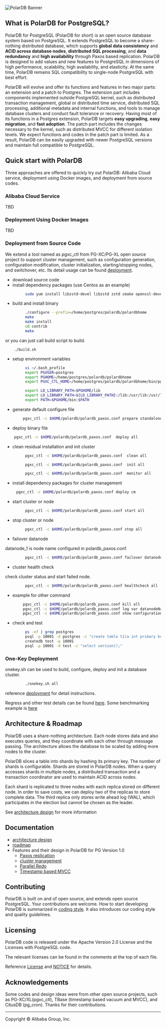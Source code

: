 ![PolarDB Banner](polardb.png)

## What is PolarDB for PostgreSQL?

PolarDB for PostgreSQL (PolarDB for short) is an open source database system based on PostgreSQL. It extends PostgreSQL to become a share-nothing distributed database, which supports **global data consistency** and **ACID across database nodes**, **distributed SQL processing**, and  **data redundancy** and **high availability** through Paxos based replication. PolarDB is designed to add values and new features to PostgreSQL in dimensions of high performance, scalability, high availability, and elasticity. At the same time, PolarDB remains SQL compatibility to single-node PostgreSQL with best effort.

PolarDB will evolve and offer its functions and features in two major parts: an extension and a patch to Postgres. The extension part includes components implemented outside PostgreSQL kernel, such as distributed transaction management, global or distributed time service, distributed SQL processing, additional metadata and internal functions, and tools to manage database clusters and conduct fault tolerance or recovery. Having most of its functions in a Postgres extension, PolarDB targets **easy upgrading**, **easy migration**, and **fast adoption**. The patch part includes the changes necessary to the kernel, such as distributed MVCC for different isolation levels. We expect functions and codes in the patch part is limited. As a result, PolarDB can be easily upgraded with newer PostgreSQL versions and maintain full compatible to PostgreSQL.

## Quick start with PolarDB

Three approaches are offered to quickly try out PolarDB: Alibaba Cloud service, deployment using Docker images, and deployment from source codes.

### Alibaba Cloud Service

TBD

### Deployment Using Docker Images
TBD

### Deployment from Source Code

We extend a tool named as pgxc_ctl from PG-XC/PG-XL open source project to support cluster management, such as configuration generation, configuration modification, cluster initialization, starting/stopping nodes, and switchover, etc. Its detail usage can be found [deployment](/doc/polardb/deployment.md).

* download source code
* install dependency packages (use Centos as an example)

```bash
         sudo yum install libzstd-devel libzstd zstd cmake openssl-devel protobuf-devel readline-devel libxml2-devel libxslt-devel zlib-devel bzip2-devel lz4-devel snappy-devel
```
* build and install binary

```bash
         ./configure --prefix=/home/postgres/polardb/polardbhome
         make
         make install
         cd contrib
         make
```

or you can just call build script to build.

        ./build.sh

* setup environment variables

```bash
         vi ~/.bash_profile
         export PGUSER=postgres
         export PGHOME=/home/postgres/polardb/polardbhome
         export PGXC_CTL_HOME=/home/postgres/polardb/polardbhome/bin/pgxc_ctl

         export LD_LIBRARY_PATH=$PGHOME/lib
         export LD_LIBRARY_PATH=${LD_LIBRARY_PATH}:/lib:/usr/lib:/usr/local/lib
         export PATH=$PGHOME/bin:$PATH
```

* generate default configure file

```bash
        pgxc_ctl -c $HOME/polardb/polardb_paxos.conf prepare standalone

```

* deploy binary file

```bash
    pgxc_ctl -c $HOME/polardb/polardb_paxos.conf  deploy all
```

* clean residual installation and init cluster

```bash
         pgxc_ctl -c $HOME/polardb/polardb_paxos.conf  clean all

         pgxc_ctl -c $HOME/polardb/polardb_paxos.conf  init all

         pgxc_ctl -c $HOME/polardb/polardb_paxos.conf  monitor all
```

* install dependency packages for cluster management

```bash
	 pgxc_ctl -c $HOME/polardb/polardb_paxos.conf deploy cm
```

* start cluster or node

```bash
         pgxc_ctl -c $HOME/polardb/polardb_paxos.conf start all
```

* stop cluster or node

```bash
         pgxc_ctl -c $HOME/polardb/polardb_paxos.conf stop all
```

* failover datanode

datanode_1 is node name configured in polardb_paxos.conf.

```bash
         pgxc_ctl -c $HOME/polardb/polardb_paxos.conf failover datanode datanode_1
```

* cluster health check

 check cluster status and start failed node.

```bash
         pgxc_ctl -c $HOME/polardb/polardb_paxos.conf healthcheck all
```

* example for other command

```bash
        pgxc_ctl -c $HOME/polardb/polardb_paxos.conf kill all
        pgxc_ctl -c $HOME/polardb/polardb_paxos.conf log var datanodeNames
        pgxc_ctl -c $HOME/polardb/polardb_paxos.conf show configuration all
```

* check and test

```bash
         ps -ef | grep postgres
         psql -p 10001 -d postgres -c "create table t1(a int primary key, b int);"
         createdb test -p 10001
         psql -p 10001 -d test -c "select version();"
```

### One-Key Deployment 
onekey.sh can be used to build, configure, deploy and init a database cluster.

```bash
         ./onekey.sh all
```

reference [deployment](/doc/polardb/deployment.md) for detail instructions.

Regress and other test details can be found [here](/doc/polardb/regress.md). Some benchmarking example is [here](/doc/polardb/benchmark.md)

## Architecture & Roadmap

PolarDB uses a share-nothing architecture.  Each node stores data and also executes queries, and they coordinate with each other through message passing.  The architecture allows the database to be scaled by adding more nodes to the cluster.

PolarDB slices a table into shards by hashing its primary key. The number of shards is configurable. Shards are stored in PolarDB nodes. When a query accesses shards in multiple nodes, a distributed transaction and a transaction coordinator are used to maintain ACID across nodes. 

Each shard is replicated to three nodes with each replica stored on different node. In order to save costs, we can deploy two of the replicas to store complete data. The third replica only stores write ahead log (WAL), which participates in the election but cannot be chosen as the leader.

See [architecture design](/doc/polardb/arch.md) for more information

## Documentation

* [architecture design](/doc/polardb/arch.md)
* [roadmap](/doc/polardb/roadmap.md)
* Features and their design in PolarDB for PG Version 1.0
  * [Paxos replication](/doc/polardb/ha_paxos.md)
  * [cluster management](/doc/polardb/cluster.md)
  * [Parallel Redo](/doc/polardb/parallel_redo.md)
  * [Timestamp based MVCC](/doc/polardb/cts.md)


## Contributing

PolarDB is built on and of open source, and extends open source PostgreSQL. Your contributions are welcome. How to start developing PolarDB is summarized in [coding style](/doc/polardb/style.md). It also introduces our coding style and quality guidelines.

## Licensing
PolarDB code is released under the Apache Version 2.0 License and the Licenses with PostgreSQL code.

The relevant licenses can be found in the comments at the top of each file.

Reference [License](LICENSE) and [NOTICE](NOTICE) for details.

## Acknowledgements

Some codes and design ideas were from other open source projects, such as PG-XC/XL(pgxc_ctl), TBase (timestamp based vacuum and MVCC), and CitusDB (pg_cron). Thanks for their contributions.
___

Copyright © Alibaba Group, Inc.
